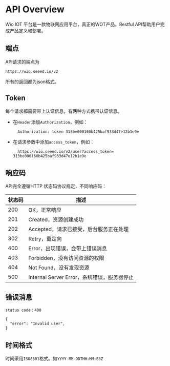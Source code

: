 # API Overview
Wio IOT 平台是一款物联网应用平台，真正的WOT产品。Restful API帮助用户完成产品定义和部署。

## 端点
API请求的端点为
	
	https://wio.seeed.io/v2
	
所有的返回都为json格式。
	
	
## Token
每个请求都需要带上认证信息，有两种方式携带认证信息。

- 在`Header`添加`Authorization`，例如：
	
		Authorization: token 313be000160b425baf933d47e12b1e9e
	
- 在请求参数中添加`access_token`，例如：

		https://wio.seeed.io/v2/user?access_token= 313be000160b425baf933d47e12b1e9e
		
## 响应码
API完全遵循HTTP 状态码协议规定，不同响应码：

状态码 | 描述
---|---
200 | OK，正常响应
201 | Created，资源创建成功
202 | Accepted，请求已接受，后台服务正在处理
302 | Retry，重定向
400 | Error，出现错误，会带上错误消息
403 | Forbidden，没有访问资源的权限
404 | Not Found，没有发现资源
500 | Internal Server Error，系统错误，服务器停止

## 错误消息
`status code：400`

	{
	  "error": "Invalid user",
	}
	
## 时间格式
时间采用`ISO8601`格式。如`YYYY-MM-DDTHH:MM:SSZ`

	